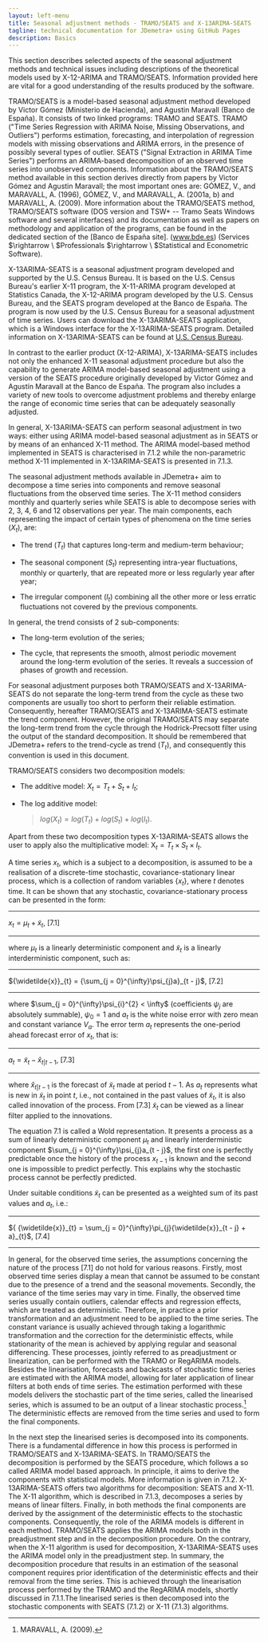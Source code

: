 ```yaml
---
layout: left-menu
title: Seasonal adjustment methods - TRAMO/SEATS and X-13ARIMA-SEATS
tagline: technical documentation for JDemetra+ using GitHub Pages
description: Basics
---
```

This section describes selected aspects of the seasonal adjustment methods and
technical issues including descriptions of the theoretical models used
by X-12-ARIMA and TRAMO/SEATS. Information provided here are vital for a good understanding of the
results produced by the software.

TRAMO/SEATS is a model-based seasonal adjustment method developed by
Victor Gómez (Ministerio de Hacienda), and Agustin Maravall (Banco de
España). It consists of two linked programs: TRAMO and SEATS. TRAMO
(\"Time Series Regression with ARIMA Noise, Missing Observations, and
Outliers\") performs estimation, forecasting, and interpolation of
regression models with missing observations and ARIMA errors, in the
presence of possibly several types of outlier. SEATS (\"Signal
Extraction in ARIMA Time Series\") performs an ARIMA-based decomposition
of an observed time series into unobserved components. Information about
the TRAMO/SEATS method available in this section derives directly from
papers by Victor Gómez and Agustin Maravall; the most important ones
are: GÓMEZ, V., and MARAVALL, A. (1996), GÓMEZ, V., and MARAVALL, A.
(2001a, b) and MARAVALL, A. (2009). More information about the
TRAMO/SEATS method, TRAMO/SEATS software (DOS version and TSW+ -- Tramo
Seats Windows software and several interfaces) and its documentation as
well as papers on methodology and application of the programs, can be
found in the dedicated section of the [Banco de España site].
(www.bde.es) (Services
$\rightarrow \ $Professionals $\rightarrow \ $Statistical and
Econometric Software).

X-13ARIMA-SEATS is a seasonal adjustment program developed and supported
by the U.S. Census Bureau. It is based on the U.S. Census Bureau\'s
earlier X-11 program, the X-11-ARIMA program developed at Statistics
Canada, the X-12-ARIMA program developed by the U.S. Census Bureau, and
the SEATS program developed at the Banco de España. The program is now
used by the U.S. Census Bureau for a seasonal adjustment of time series.
Users can download the X-13ARIMA-SEATS application, which is a Windows
interface for the X-13ARIMA-SEATS program. Detailed information on
X-13ARIMA-SEATS can be found at [U.S. Census Bureau](www.census.gov).

In contrast to the earlier product (X-12-ARIMA), X-13ARIMA-SEATS
includes not only the enhanced X-11 seasonal adjustment procedure but
also the capability to generate ARIMA model-based seasonal adjustment
using a version of the SEATS procedure originally developed by Victor
Gómez and Agustín Maravall at the Banco de España. The program also
includes a variety of new tools to overcome adjustment problems and
thereby enlarge the range of economic time series that can be adequately
seasonally adjusted.

In general, X-13ARIMA-SEATS can perform seasonal adjustment in two ways:
either using ARIMA model-based seasonal adjustment as in SEATS or by
means of an enhanced X-11 method. The ARIMA model-based method
implemented in SEATS is characterised in 7.1.2 while the non-parametric
method X-11 implemented in X-13ARIMA-SEATS is presented in 7.1.3.

The seasonal adjustment methods available in JDemetra+ aim to decompose
a time series into components and remove seasonal fluctuations from the
observed time series. The X-11 method considers monthly and quarterly
series while SEATS is able to decompose series with 2, 3, 4, 6 and 12
observations per year. The main components, each representing the impact
of certain types of phenomena on the time series ($X_{t}$), are:

-   The trend ($T_{t}$) that captures long-term and medium-term behaviour;

-   The seasonal component ($S_{t}$) representing intra-year fluctuations, monthly or quarterly, that are repeated more or less regularly year after year;

-   The irregular component ($I_{t}$) combining all the other more or less erratic fluctuations not covered by the previous components.

In general, the trend consists of 2 sub-components:

-   The long-term evolution of the series;

-   The cycle, that represents the smooth, almost periodic movement around the long-term evolution of the series. It reveals a succession of phases of growth and recession.

For seasonal adjustment purposes both TRAMO/SEATS and X-13ARIMA-SEATS do
not separate the long-term trend from the cycle as these two components
are usually too short to perform their reliable estimation.
Consequently, hereafter TRAMO/SEATS and X-13ARIMA-SEATS estimate the
trend component. However, the original TRAMO/SEATS may separate the
long-term trend from the cycle through the Hodrick-Precsott filter using
the output of the standard decomposition. It should be remembered that
JDemetra+ refers to the trend-cycle as trend ($T_{t}$), and consequently
this convention is used in this document.

TRAMO/SEATS considers two decomposition models:

-   The additive model: $X_{t} = T_{t} + S_{t} + I_{t}$;

-   The log additive model:
    > ${log(X}_{t}) = log(T_{t}) + log(S_{t}) + log(I_{t})$.

Apart from these two decomposition types X-13ARIMA-SEATS allows the user
to apply also the multiplicative
model:$\text{\ X}_{t} = T_{t} \times S_{t} \times I_{t}$.

A time series $x_{t}$, which is a subject to a decomposition, is assumed
to be a realisation of a discrete-time stochastic, covariance-stationary
linear process, which is a collection of random variables
$\left\{ x_{t} \right\}$, where $t$ denotes time. It can be shown that
any stochastic, covariance-stationary process can be presented in the
form:

  ------------------------------------------ ---------
  $x_{t} = \mu_{t} + {\widetilde{x}}_{t}$,   \[7.1\]
  ------------------------------------------ ---------

where $\mu_{t}$ is a linearly deterministic component and
${\widetilde{x}}_{t}$ is a linearly interderministic component, such as:

  ------------------------------------------------------------------- ---------
  ${\widetilde{x}}_{t} = {\sum_{j = 0}^{\infty}\psi_{j}a}_{t - j}$,   \[7.2\]
  ------------------------------------------------------------------- ---------

where $\sum_{j = 0}^{\infty}\psi_{i}^{2} < \infty$ (coefficients
$\psi_{j}$ are absolutely summable), $\psi_{0} = 1$ and $a_{t}$ is the
white noise error with zero mean and constant variance $V_{a}$. The
error term $a_{t}$ represents the one-period ahead forecast error of
$x_{t}$, that is:

  ---------------------------------------------------------- ---------
  $a_{t} = {\widetilde{x}}_{t} - {\widehat{x}}_{t|t - 1}$,   \[7.3\]
  ---------------------------------------------------------- ---------

where ${\widehat{x}}_{t|t - 1}$ is the forecast of ${\widetilde{x}}_{t}$
made at period $t - 1$. As $a_{t}$ represents what is new in
${\widetilde{x}}_{t}$ in point $t$, i.e., not contained in the past
values of ${\widetilde{x}}_{t}$, it is also called innovation of the
process. From \[7.3\] ${\widetilde{x}}_{t}$ can be viewed as a linear
filter applied to the innovations.

The equation 7.1 is called a Wold representation. It presents a process
as a sum of linearly deterministic component $\mu_{t}$ and linearly
interderministic component $\sum_{j = 0}^{\infty}\psi_{j}a_{t - j}$, the
first one is perfectly predictable once the history of the process
$x_{t - 1}$ is known and the second one is impossible to predict
perfectly. This explains why the stochastic process cannot be perfectly
predicted.

Under suitable conditions ${\widetilde{x}}_{t}$ can be presented as a
weighted sum of its past values and $a_{t}$, i.e.:

  ---------------------------------------------------------------------------------------- ---------
  ${ {\widetilde{x}}_{t} = \sum_{j = 0}^{\infty}\pi_{j}{\widetilde{x}}_{t - j} + a}_{t}$,   \[7.4\]
  ---------------------------------------------------------------------------------------- ---------

In general, for the observed time series, the assumptions concerning the
nature of the process \[7.1\] do not hold for various reasons. Firstly,
most observed time series display a mean that cannot be assumed to be
constant due to the presence of a trend and the seasonal movements.
Secondly, the variance of the time series may vary in time. Finally, the
observed time series usually contain outliers, calendar effects and
regression effects, which are treated as deterministic. Therefore, in
practice a prior transformation and an adjustment need to be applied to
the time series. The constant variance is usually achieved through
taking a logarithmic transformation and the correction for the
deterministic effects, while stationarity of the mean is achieved by
applying regular and seasonal differencing. These processes, jointly
referred to as preadjustment or linearization, can be performed with the
TRAMO or RegARIMA models. Besides the linearisation, forecasts and
backcasts of stochastic time series are estimated with the ARIMA model,
allowing for later application of linear filters at both ends of time
series. The estimation performed with these models delivers the
stochastic part of the time series, called the linearised series, which
is assumed to be an output of a linear stochastic process.[^1] The
deterministic effects are removed from the time series and used to form
the final components.

In the next step the linearised series is decomposed into its
components. There is a fundamental difference in how this process is
performed in TRAMO/SEATS and X-13ARIMA-SEATS. In TRAMO/SEATS the
decomposition is performed by the SEATS procedure, which follows a so
called ARIMA model based approach. In principle, it aims to derive the
components with statistical models. More information is given in 7.1.2.
X-13ARIMA-SEATS offers two algorithms for decomposition: SEATS and X-11.
The X-11 algorithm, which is described in 7.1.3, decomposes a series by
means of linear filters. Finally, in both methods the final components
are derived by the assignment of the deterministic effects to the
stochastic components. Consequently, the role of the ARIMA models is
different in each method. TRAMO/SEATS applies the ARIMA models both in
the preadjustment step and in the decomposition procedure. On the
contrary, when the X-11 algorithm is used for decomposition,
X-13ARIMA-SEATS uses the ARIMA model only in the preadjustment step. In
summary, the decomposition procedure that results in an estimation of
the seasonal component requires prior identification of the
deterministic effects and their removal from the time series. This is
achieved through the linearisation process performed by the TRAMO and
the RegARIMA models, shortly discussed in 7.1.1.The linearised series is
then decomposed into the stochastic components with SEATS (7.1.2) or
X-11 (7.1.3) algorithms.





[^1]: MARAVALL, A. (2009).

[^2]: DAGUM, E.B. (1980).

[^3]: GÓMEZ, V., and MARAVALL, A. (2001b). Autocorrelation and partial
    autocorrelation functions are described in 7.9.

[^4]: The notation used by TRAMO for the polynomials is different from
    the one commonly used in the literature, for example in HAMILTON,
    J.D. (1994) the AR polynomial is denoted as
    ${\phi\left( B \right) = 1 - \phi}_{1}B + \ldots + \phi_{p}B^{p}$.

[^5]: BOX G.E.P., JENKINS, G.M., and REINSEL, G.C. (2007).

[^6]: KAISER, R., and MARAVALL, A. (1999).

[^7]: '*X-13ARIMA-SEATS Reference Manual*' (2015).

[^8]: In the TRAMO/SEATS method this type of outlier is called a
    transitory change.

[^9]: See GÓMEZ, V., and MARAVALL, A. (1997).

[^10]: Dummy variable is the variable that takes the values 0 or 1 to
    indicate the absence or presence of some effect.

[^11]: GÓMEZ, V., and MARAVALL, A. (2010).

[^12]: Parsimonious models are those which have a great deal of
    explanatory power using a relatively small number of parameters.
    Balanced models are models for which the order of the combined AR
    and differencing operators is equal to the order of the combined MA
    operator (see GÓMEZ, V., and MARAVALL, A. (1997)). A model is said
    to be more balanced than a competing model if the absolute
    difference between the total orders of the AR plus differencing and
    MA operators is smaller for one model than another. For description
    of the Hannan-Rissanen algorithm see HANNAN, E.J., and RISSANEN, J.
    (1982), GÓMEZ, V., and MARAVALL, A. (2001b) and 7.1.1.4.

[^13]: See 7.2.1.4.

[^14]: See 7.1.1.6.

[^15]: GÓMEZ, V., and MARAVALL, A. (2001b).

[^16]: MARAVALL, A. (2000).

[^17]: '*X-13ARIMA-SEATS Reference Manual*' (2015).

[^18]: DAGUM, E.B. (1988).

[^19]: '*X-13ARIMA-SEATS Reference Manual*' (2015).

[^20]: The pre-tested options are: one, eight, and fifteen days before
    Easter.

[^21]: See 7.1.1.2.

[^22]: CHATFIELD, C. (2004).

[^23]: AKAIKE, H. (1973).

[^24]: HURVICH, C.M., and TSAI, C. (1989).

[^25]: HANNAN, E.J., and QUINN, B.G. (1979).

[^26]: SCHWARZ, G. (1978).

[^27]: PEÑA, D. (2001).

[^28]: HANNAN, E.J., and RISSANEN, J. (1982), NEWBOLD, D., and BOS, T.
    (1982).

[^29]: '*X-13ARIMA-SEATS Reference Manual*' (2015).

[^30]: Ibid.

[^31]: In the original software SEATS can be used either with TRAMO,
    operating on the input received from the latter, or alone, fitting
    an ARIMA model to the series.

[^32]: GÓMEZ, V., and MARAVALL, A. (1998).

[^33]: GÓMEZ, V., and MARAVALL, A. (1997).

[^34]: GÓMEZ, V., and MARAVALL, A. (2001a).

[^35]: For description of the spectrum see 7.3.

[^36]: MARAVALL, A. (1995).

[^37]: Description based on KAISER, R., and MARAVALL, A. (2000) and
    MARAVALL, A. (2008c).

[^38]: For details see MARAVALL, A., CAPORELLO, G., PÉREZ, D., and
    LÓPEZ, R. (2014).

[^39]: In JDemetra+ this argument is called *Trend boundary*.

[^40]: The AR roots close to or at the trading day frequency generates a
    stochastic trading day component. A stochastic trading day component
    is always modelled as a stationary ARMA(2,2), where the AR part
    contains the roots close to the TD frequency, and the MA(2) is
    obtained from the model decomposition (MARAVALL, A., and PÉREZ, D.
    (2011)). This component, estimated by SEATS, is not implemented by
    the current version of JDemetra+.

[^41]: The term pseudo-spectrum is used for a non-stationary time
    series, while the term spectrum is used for a stationary time
    series.

[^42]: If the ARIMA model estimated in TRAMO does not accept an
    admissible decomposition, SEATS replaces it with a decomposable
    approximation. The modified model is therefore used to decompose the
    series. There are also other rare situations when the ARIMA model
    chosen by TRAMO is changed by SEATS. It happens when, for example,
    the ARIMA models generate unstable seasonality or produce a
    senseless decomposition. Such examples are discussed by MARAVALL, A.
    (2009).

[^43]: HILLMER, S.C., and TIAO, G.C. (1982).

[^44]: GÓMEZ, V., and MARAVALL, A. (2001a).

[^45]: HILLMER, S.C., and TIAO, G.C. (1982).

[^46]: MARAVALL, A. (1986).

[^47]: Ibid.

[^48]: KAISER, R., and MARAVALL, A. (2000).

[^49]: The choice of the estimation method is controlled by the *Method*
    parameter, explained in 5.1.1.2.

[^50]: MARAVALL, A. (2008c).

[^51]: MARAVALL, A. (1995).

[^52]: MARAVALL, A., and PLANAS, C. (1999).

[^53]: MARAVALL, A. (1998).

[^54]: GÓMEZ, V., and MARAVALL, A. (2001a).

[^55]: Ibid.

[^56]: KAISER, R., and MARAVALL, A. (2000).

[^57]: MARAVALL, A. (1995).

[^58]: MARAVALL, A. (2009).

[^59]: The section is based on KAISER, R., and MARAVALL, A. (2000).

[^60]: See 7.1.2.3. For further details see MARAVALL, A. (2008).

[^61]: This is a general estimation procedure used by the U.S. Census
    Bureau. JDemetra+ does not calculate backcasts for X-13ARIMA-SEATS.

[^62]: GÓMEZ, V., and MARAVALL, A (2001b).

[^63]: In fact, astronomical observations show that the equinox occurs
    on 20 March in most years.

[^64]: In case of SEATS, the properties can be trivially derived from
    the matrix formulation of signal extraction. They are also valid for
    X-11 (additive).

[^65]: HAMILTON, J.D. (1994).

[^66]: Ibid.

[^67]: CHATFIELD, C. (2004).

[^68]: BROCKWELL, P.J., and DAVIS, R.A. (2002).

[^69]: HAMILTON, J.D. (1994).

[^70]: SOKUP, R.J., and FINDLEY, D. F. (1999).

[^71]: BROCKWELL, P.J., and DAVIS, R.A. (2002).

[^72]: For details see BROCKWELL, P.J., and DAVIS, R.A. (2006).

[^73]: BOX, G.E.P., JENKINS, G.M., and REINSEL, G.C. (2007).

[^74]: The proof is given in BROCKWELL, P.J., and DAVIS, R.A. (2006).

[^75]: Ibid.

[^76]: Definition from '*X-12-ARIMA Reference Manual*' (2011).

[^77]: The false alarm rate is defined as the fraction of the 50
    replicates for which a visually significant spectral peak occurred
    at one of the trading day frequencies being considered in the
    designated output spectra (SOUKUP, R.J., and FINDLEY, D.F. (1999)).

[^78]: FINDLEY, D., MONSELL, B.C., SHULMAN, H.B., and PUGH, M.G. (1990).

[^79]: FINDLEY, D., MONSELL, B.C., BELL, W., OTTO, M., and CHEN, B.-C.
    (1990).

[^80]: The description of the test derives from DOORNIK, J.A., and
    HANSEN, H. (2008).

[^81]: CHATFIELD, C. (2004).

[^82]: The unmodified Seasonal -- Irregular component corresponds to the
    Seasonal -- Irregular factors with the extreme values.

[^83]: DAGUM, E.B. (1987).

[^84]: MARAVALL, A. (2008a).

[^85]: For definition of the periodogram and Fourier frequencies see
    7.3.

[^86]: Description of the idea of benchmarking is based on DAGUM, B.E.,
    and CHOLETTE, P.A. (1994) and QUENNEVILLE, B. et all (2003).
    Detailed information can be found in: DAGUM, B.E., and CHOLETTE,
    P.A. (2006).

[^87]: DAGUM, B.E., and CHOLETTE, P.A. (2006).

[^88]: '*X-12-ARIMA Reference Manual'* (2011).

[^89]: HOOD, C.C.H. (2005).

[^90]: CHOLETTE, P.A. (1979).

[^91]: MAKRIDAKIS, S., WHEELWRIGHT, S.C., and HYNDMAN, R.J. (1998).

[^92]: CHATFIELD, C. (2004).

